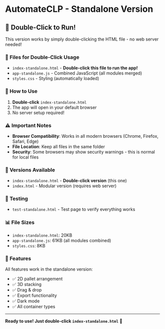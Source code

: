 # AutomateCLP - Standalone Version

## 🎯 **Double-Click to Run!**

This version works by simply double-clicking the HTML file - no web server needed!

### 📁 **Files for Double-Click Usage**

- `index-standalone.html` - **Double-click this file to run the app!**
- `app-standalone.js` - Combined JavaScript (all modules merged)
- `styles.css` - Styling (automatically loaded)

### 🚀 **How to Use**

1. **Double-click** `index-standalone.html`
2. The app will open in your default browser
3. No server setup required!

### ⚠️ **Important Notes**

- **Browser Compatibility**: Works in all modern browsers (Chrome, Firefox, Safari, Edge)
- **File Location**: Keep all files in the same folder
- **Security**: Some browsers may show security warnings - this is normal for local files

### 🔄 **Versions Available**

- `index-standalone.html` - **Double-click version** (this one)
- `index.html` - Modular version (requires web server)

### 🧪 **Testing**

- `test-standalone.html` - Test page to verify everything works

### 📊 **File Sizes**

- `index-standalone.html`: 20KB
- `app-standalone.js`: 61KB (all modules combined)
- `styles.css`: 8KB

### 🎯 **Features**

All features work in the standalone version:
- ✅ 2D pallet arrangement
- ✅ 3D stacking
- ✅ Drag & drop
- ✅ Export functionality
- ✅ Dark mode
- ✅ All container types

---

**Ready to use! Just double-click `index-standalone.html`** 🎉